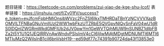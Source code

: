 题目链接：https://leetcode-cn.com/problems/zui-xiao-de-kge-shu-lcof/
表单链接：https://jinshuju.net/f/Zv01fV/success?e_token=eyJfcmFpbHMiOnsibWVzc2FnZSI6IkxTMHRDaTBnYzNCVVVXazBOMVlLTFNBaGNuVmllUzl2WW1wbFkzUTZRbE5QVGpvNlQySnFaV04wU1dRS0lDQnlZWGRmWkdGMFlUb2dJV0pwYm1GeWVTQjhMUW9nSUNBZ1dIbFBZa2t5Y1U1Q1JEQlRRVnAwWndvPSIsImV4cCI6IjIwMjAtMDgtMDNUMTI6MTI6MTIuMzQ2WiIsInB1ciI6bnVsbH19--ed59df77c74391b90724da43f13853e0